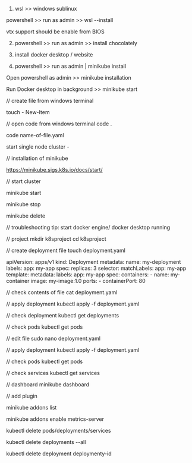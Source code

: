 1. wsl >> windows sublinux 

powershell >> run as admin >> wsl --install 

vtx support should be enable from BIOS

2. powershell >> run as admin >> install chocolately 

3. install docker desktop / website 

4. powershell >> run as admin | minikube install  


Open powershell as admin >> minikube installation

Run Docker desktop in background >> minikube start 


// create file from windows terminal

touch - New-Item 

// open code from windows terminal
code .

code name-of-file.yaml


start single node cluster - 


// installation of minikube 

https://minikube.sigs.k8s.io/docs/start/

// start cluster 

minikube start 

minikube stop 

minikube delete

// troubleshooting 
tip: start docker engine/ docker desktop running 

// project
mkdir k8sproject
cd k8sproject

// create deployment file
touch deployment.yaml

apiVersion: apps/v1 kind: Deployment metadata: name: my-deployment labels: app: my-app spec: replicas: 3 selector: matchLabels: app: my-app template: metadata: labels: app: my-app spec: containers: - name: my-container image: my-image:1.0 ports: - containerPort: 80

// check contents of file
cat deployment.yaml

// apply deployment 
kubectl apply -f deployment.yaml

// check deployment
kubectl get deployments

// check pods 
kubectl get pods

// edit file 
sudo nano deployment.yaml

// apply deployment
kubectl apply -f deployment.yaml


// check pods 
kubectl get pods

// check services 
kubectl get services 

// dashboard 
minikube dashboard 

// add plugin 

minikube addons list 

minikube addons enable metrics-server


kubectl delete pods/deployments/services

kubectl delete deployments --all

kubectl delete deployment deploymenty-id
